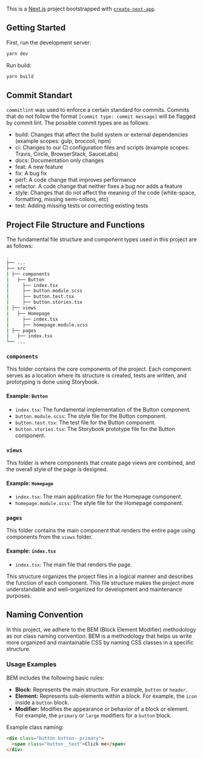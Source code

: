 This is a [Next.js](https://nextjs.org/) project bootstrapped with
[`create-next-app`](https://github.com/vercel/next.js/tree/canary/packages/create-next-app).

## Getting Started

First, run the development server:

```bash
yarn dev
```

Run build:

```bash
yarn build
```

## Commit Standart

`commitlint` was used to enforce a certain standard for commits. Commits that do not follow the format
`[commit type: commit message]` will be flagged by commit lint. The possible commit types are as follows:

- build: Changes that affect the build system or external dependencies (example scopes: gulp, broccoli, npm)
- ci: Changes to our CI configuration files and scripts (example scopes: Travis, Circle, BrowserStack, SauceLabs)
- docs: Documentation only changes
- feat: A new feature
- fix: A bug fix
- perf: A code change that improves performance
- refactor: A code change that neither fixes a bug nor adds a feature
- style: Changes that do not affect the meaning of the code (white-space, formatting, missing semi-colons, etc)
- test: Adding missing tests or correcting existing tests

## Project File Structure and Functions

The fundamental file structure and component types used in this project are as follows:

```bash
.
├── ...
├── src
| ├── components
|   ├── Button
|     ├── index.tsx
|     ├── button.module.scss
|     ├── button.test.tsx
|     ├── button.stories.tsx
| ├── views
|   ├── Homepage
|     ├── index.tsx
|     ├── homepage.module.scss
| ├── pages
|   ├── index.tsx
└── ...
```

### `components`

This folder contains the core components of the project. Each component serves as a location where its structure is
created, tests are written, and prototyping is done using Storybook.

#### Example: `Button`

- `index.tsx`: The fundamental implementation of the Button component.
- `button.module.scss`: The style file for the Button component.
- `button.test.tsx`: The test file for the Button component.
- `button.stories.tsx`: The Storybook prototype file for the Button component.

### `views`

This folder is where components that create page views are combined, and the overall style of the page is designed.

#### Example: `Homepage`

- `index.tsx`: The main application file for the Homepage component.
- `homepage.module.scss`: The style file for the Homepage component.

### `pages`

This folder contains the main component that renders the entire page using components from the `views` folder.

#### Example: `index.tsx`

- `index.tsx`: The main file that renders the page.

This structure organizes the project files in a logical manner and describes the function of each component. This file
structure makes the project more understandable and well-organized for development and maintenance purposes.

## Naming Convention

In this project, we adhere to the BEM (Block Element Modifier) methodology as our class naming convention. BEM is a
methodology that helps us write more organized and maintainable CSS by naming CSS classes in a specific structure.

### Usage Examples

BEM includes the following basic rules:

- **Block:** Represents the main structure. For example, `button` or `header`.
- **Element:** Represents sub-elements within a block. For example, the `icon` inside a `button` block.
- **Modifier:** Modifies the appearance or behavior of a block or element. For example, the `primary` or `large`
  modifiers for a `button` block.

Example class naming:

```html
<div class="button button--primary">
  <span class="button__text">Click me</span>
</div>
```
